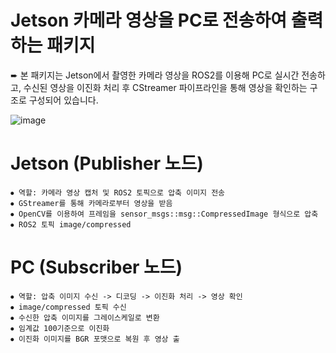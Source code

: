 # Jetson 카메라 영상을 PC로 전송하여 출력하는 패키지

➨ 본 패키지는 Jetson에서 촬영한 카메라 영상을 ROS2를 이용해 PC로 실시간 전송하고, 수신된 영상을 이진화 처리 후 CStreamer 파이프라인을 통해 영상을 확인하는 구조로 구성되어 있습니다.


![image](https://github.com/user-attachments/assets/6d04d220-4504-4674-9ad3-c53b06afda92)

# Jetson (Publisher 노드)
```
⦁ 역할: 카메라 영상 캡처 및 ROS2 토픽으로 압축 이미지 전송
⦁ GStreamer를 통해 카메라로부터 영상을 받음
⦁ OpenCV를 이용하여 프레임을 sensor_msgs::msg::CompressedImage 형식으로 압축
⦁ ROS2 토픽 image/compressed
```

# PC (Subscriber 노드)
```
⦁ 역할: 압축 이미지 수신 -> 디코딩 -> 이진화 처리 -> 영상 확인
⦁ image/compressed 토픽 수신
⦁ 수신한 압축 이미지를 그레이스케일로 변환
⦁ 임계값 100기준으로 이진화
⦁ 이진화 이미지를 BGR 포맷으로 복원 후 영상 출
```
